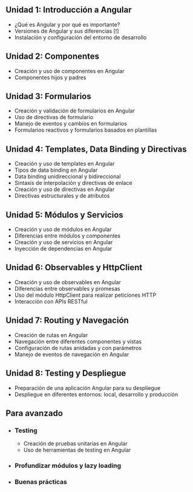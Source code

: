 ## Unidad 1: Introducción a Angular

-   ¿Qué es Angular y por qué es importante?
-   Versiones de Angular y sus diferencias  [!]
-   Instalación y configuración del entorno de desarrollo

## Unidad 2: Componentes

-   Creación y uso de componentes en Angular
-   Componentes hijos y padres

## Unidad 3: Formularios

-   Creación y validación de formularios en Angular
-   Uso de directivas de formulario
-   Manejo de eventos y cambios en formularios
-   Formularios reactivos y formularios basados en plantillas

## Unidad 4: Templates, Data Binding  y Directivas

-   Creación y uso de templates en Angular
-   Tipos de data binding en Angular
-   Data binding unidireccional y bidireccional
-   Sintaxis de interpolación y directivas de enlace
-   Creación y uso de directivas en Angular
-   Directivas estructurales y de atributos

## Unidad 5: Módulos y Servicios

-   Creación y uso de módulos en Angular
-   Diferencias entre módulos y componentes
-   Creación y uso de servicios en Angular
-   Inyección de dependencias en Angular

## Unidad 6: Observables y HttpClient

-   Creación y uso de observables en Angular
-   Diferencias entre observables y promesas
-   Uso del módulo HttpClient para realizar peticiones HTTP
-   Interacción con APIs RESTful

## Unidad 7: Routing y Navegación

-   Creación de rutas en Angular
-   Navegación entre diferentes componentes y vistas
-   Configuración de rutas anidadas y con parámetros
-   Manejo de eventos de navegación en Angular

## Unidad 8: Testing y Despliegue
-   Preparación de una aplicación Angular para su despliegue
-   Despliegue en diferentes entornos: local, desarrollo y producción

## Para avanzado

- ### Testing
	- Creación de pruebas unitarias en Angular
	- Uso de herramientas de testing en Angular
- ### Profundizar módulos y lazy loading
- ### Buenas prácticas